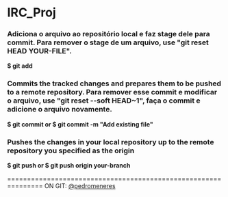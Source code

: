 # IRC_Proj

### Adiciona o arquivo ao repositório local e faz stage dele para commit. Para remover o stage de um arquivo, use "git reset HEAD YOUR-FILE".

__$ git add <nameofthefile>__


### Commits the tracked changes and prepares them to be pushed to a remote repository. Para remover esse commit e modificar o arquivo, use "git reset --soft HEAD~1", faça o commit e adicione o arquivo novamente.

__$ git commit
	or
$ git commit -m "Add existing file"__


### Pushes the changes in your local repository up to the remote repository you specified as the origin

__$ git push
	or
$ git push origin your-branch__

===============================================================
ON GIT: [@pedromeneres](https://github.com/pedromeneres/IRC_Proj)